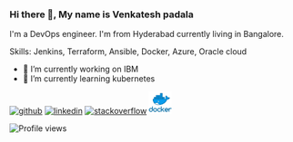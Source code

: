 ### Hi there 👋, My name is Venkatesh padala
I'm a DevOps engineer. I'm from Hyderabad currently living in Bangalore.

Skills: Jenkins, Terraform, Ansible, Docker, Azure, Oracle cloud

- 🔭 I’m currently working on IBM 
- 🌱 I’m currently learning kubernetes 


[<img src='https://avatars.githubusercontent.com/u/9919?s=40&v=4' alt='github' height='40'>](https://github.com/v-padala)  [<img src='https://raw.githubusercontent.com/peterthehan/peterthehan/master/assets/linkedin.svg' alt='linkedin' height='40'>](https://www.linkedin.com/in/venkatesh-padala-49680452/)  [<img src='https://cdn.jsdelivr.net/npm/simple-icons@3.0.1/icons/stackoverflow.svg' alt='stackoverflow' height='40'>](https://stackoverflow.com/users/14239332)  [<img src='https://raw.githubusercontent.com/github/explore/80688e429a7d4ef2fca1e82350fe8e3517d3494d/topics/docker/docker.png' alt='dockerhub' height='40'>](https://hub.docker.com/u/vpadala5)   


![Profile views](https://gpvc.arturio.dev/v-padala)  
